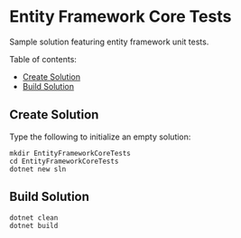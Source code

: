 # Entity Framework Core Tests

Sample solution featuring entity framework unit tests.

Table of contents:

* [Create Solution](#create-solution)
* [Build Solution](#build-solution)

## Create Solution

Type the following to initialize an empty solution:

```
mkdir EntityFrameworkCoreTests
cd EntityFrameworkCoreTests
dotnet new sln
```

## Build Solution

```
dotnet clean
dotnet build
```